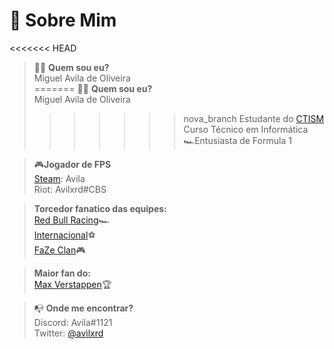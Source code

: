  # 💫 Sobre Mim <br />

<<<<<<< HEAD
>🕵🏻️ **Quem sou eu?**    <br />
Miguel Avila de Oliveira    <br />
=======
🕵🏻️ **Quem sou eu?**    <br />
>Miguel Avila de Oliveira    <br />
>>>>>>> nova_branch
Estudante do [CTISM](https://www.ufsm.br/unidades-universitarias/ctism/)<br />
Curso Técnico em Informática <br /> 
🏎Entusiasta de Formula 1 <br />
>

>🎮**Jogador de FPS** <br />
[Steam](https://steamcommunity.com/id/avila1/): Avila <br />
Riot: Avilxrd#CBS
>

>**Torcedor fanatico das equipes:** <br />
[Red Bull Racing](https://www.redbull.com/int-en/redbullracing)🏎 <br />
[Internacional](https://internacional.com.br/)⚽️ <br />
[FaZe Clan](https://fazeclan.com/)🎮 <br />
>


>**Maior fan do:** <br />
[Max Verstappen](https://twitter.com/Max33Verstappen)🏆 <br /> 
>

> 📭 **Onde me encontrar?** <br />
Discord: Avila#1121  <br />
Twitter: [@avilxrd](https://twitter.com/avilxrd) <br />
>